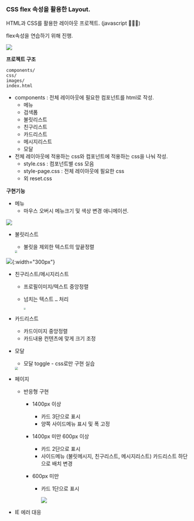 ### CSS flex 속성을 활용한 Layout.

HTML과 CSS를 활용한 레이아웃 프로젝트. (javascript 🙅🏻‍♂️)

flex속성을 연습하기 위해 진행.

![](./flex-grid-intro.png)

**프로젝트 구조**

```
components/
css/
images/
index.html
```

- components : 전체 레이아웃에 필요한 컴포넌트를 html로 작성. 
    - 메뉴
    - 검색폼
    - 불릿리스트
    - 친구리스트
    - 카드리스트
    - 메시지리스트
    - 모달
- 전체 레이아웃에 적용하는 css와 컴포넌트에 적용하는 css을 나눠 작성.
    - style.css : 컴포넌트별 css 모음
    - style-page.css : 전체 레이아웃에 필요한 css
    - 외 reset.css

**구현기능**

- 메뉴 
    - 마우스 오버시 메뉴크기 및 색상 변경 애니메이션.

![](./readme/gif/menu.gif)

- 불릿리스트
    
    - 불릿을 제외한 텍스트의 앞끝정렬
    
    <img src="./readme/bullet-list.png" style="zoom:40%;" />
![](./readme/bullet-list.png){:width="300px"}
    
- 친구리스트/메시지리스트
    - 프로필이미지/텍스트 중앙정렬
    
    - 넘치는 텍스트 `…` 처리
    
        <img src="./readme/friend-list.png" style="zoom:33%;" />
- 카드리스트
    - 카드이미지 중앙정렬
    - 카드내용 컨텐츠에 맞게 크기 조정
- 모달
    
    - 모달 toggle - css로만 구현 실습
    
    <img src="./readme/gif/css-modal.gif" style="zoom:50%;" />
- 페이지
    - 반응형 구현
        - 1400px 이상
        
            - 카드 3단으로 표시
            - 양쪽 사이드메뉴 표시 및 폭 고정
        
        - 1400px 미만 600px 이상
        
            - 카드 2단으로 표시
            - 사이드메뉴 (불릿메시지, 친구리스트, 메시지리스트) 카드리스트 하단으로 배치 변경
        
        - 600px 미만
        
            - 카드 1단으로 표시
        
                ![](./readme/gif/responsive.gif)
- IE 에러 대응
